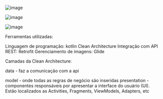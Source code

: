 
![image](https://user-images.githubusercontent.com/78871436/136734143-4729ab99-9352-4c35-9762-245106346e7b.png)

![image](https://user-images.githubusercontent.com/78871436/136734054-043dd30b-ce26-40ca-b718-2fdafa10a99c.png)

![image](https://user-images.githubusercontent.com/78871436/136733969-fb28e396-371d-4842-8713-0d6984b9dd75.png)

Ferramentas utilizadas:

Linguagem de programação: kotlin
Clean Architecture
Integração com API REST: Retrofit
Gerenciamento de imagens: Glide

Camadas da Clean Architecture:

data - faz a comunicação com a api

model - onde todas as regras de negócio são inseridas
presentation - componentes responsáveis por apresentar a interface do usuário (UI). Estão localizados as Activities, Fragments, ViewModels, Adapters, etc
